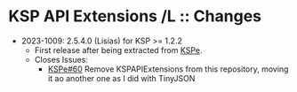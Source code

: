 # KSP API Extensions /L :: Changes

* 2023-1009: 2.5.4.0 (Lisias) for KSP >= 1.2.2
	+ First release after being extracted from [KSPe](https://github.com/net-lisias-ksp/KSPe).
	+ Closes Issues:
		- [KSPe#60](https://github.com/net-lisias-ksp/KSPe/issues/60) Remove KSPAPIExtensions from this repository, moving it ao another one as I did with TinyJSON
